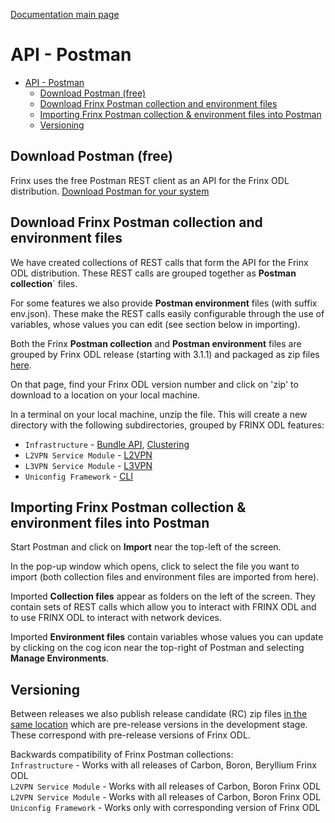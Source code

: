 [Documentation main page](https://frinxio.github.io/Frinx-docs/)  
# API - Postman
<!-- TOC -->

- [API - Postman](#api---postman)
    - [Download Postman (free)](#download-postman-free)
    - [Download Frinx Postman collection and environment files](#download-frinx-postman-collection-and-environment-files)
    - [Importing Frinx Postman collection & environment files into Postman](#importing-frinx-postman-collection--environment-files-into-postman)
    - [Versioning](#versioning)

<!-- /TOC -->
## Download Postman (free)
Frinx uses the free Postman REST client as an API for the Frinx ODL distribution. [Download Postman for your system](https://www.getpostman.com/postman)

## Download Frinx Postman collection and environment files
We have created collections of REST calls that form the API for the Frinx ODL distribution.
These REST calls are grouped together as **Postman collection**` files. 

For some features we also provide **Postman environment** files (with suffix env.json). These make the REST calls easily configurable through the use of variables, whose values you can edit (see section below in importing).

Both the Frinx **Postman collection** and **Postman environment** files are grouped by Frinx ODL release (starting with 3.1.1) and packaged as zip files [here](https://github.com/FRINXio/Postman/releases). 

On that page, find your Frinx ODL version number and click on 'zip' to download to a location on your local machine. 

In a terminal on your local machine, unzip the file. This will create a new directory with the 
following subdirectories, grouped by FRINX ODL features: 

* `Infrastructure`          - [Bundle API](FRINX_Features_User_Guide/using-the-frinx-api-bundle.md), [Clustering](Operations_Manual/clustering-overview)
* `L2VPN Service Module`    - [L2VPN](FRINX_Features_User_Guide/l2vpn/l2vpn-service-module.md)
* `L3VPN Service Module`    - [L3VPN](FRINX_Features_User_Guide/l3vpn/l3vpn-service-module.md)
* `Uniconfig Framework`     - [CLI](FRINX_Features_User_Guide/cli/cli-service-module.md)

## Importing Frinx Postman collection & environment files into Postman
Start Postman and click on **Import** near the top-left of the screen.

In the pop-up window which opens, click to select the file you want to import (both collection files and environment files are imported from here). 

Imported **Collection files** appear as folders on the left of the screen. They contain sets of REST calls which allow you to interact with FRINX ODL and to use FRINX ODL to interact with network devices.

Imported **Environment files** contain variables whose values you can update by clicking on the cog icon near the top-right of Postman and selecting **Manage Environments**.

## Versioning
Between releases we also publish release candidate (RC) zip files [in the same location](https://github.com/FRINXio/Postman/releases) which are pre-release versions in the development stage. These correspond with pre-release versions of Frinx ODL.  

Backwards compatibility of Frinx Postman collections:   
`Infrastructure`        - Works with all releases of Carbon, Boron, Beryllium Frinx ODL  
`L2VPN Service Module`  - Works with all releases of Carbon, Boron Frinx ODL  
`L2VPN Service Module`  - Works with all releases of Carbon, Boron Frinx ODL  
`Uniconfig Framework`   - Works only with corresponding version of Frinx ODL  
